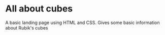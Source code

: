 # All about cubes
A basic landing page using HTML and CSS.
Gives some basic information about Rubik's cubes 
